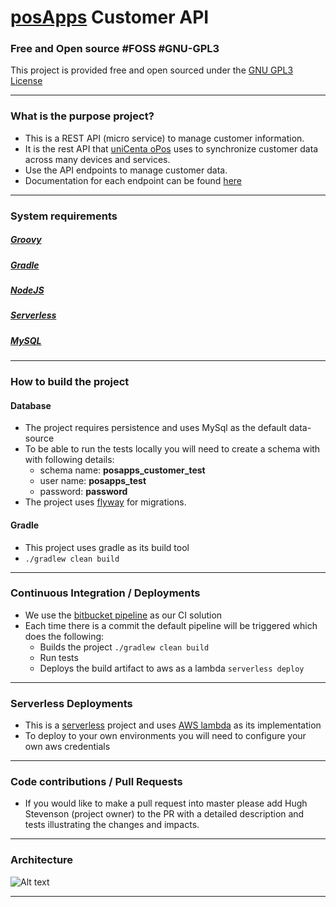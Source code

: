 # [posApps](https://posapps.io) Customer API 
### Free and Open source #FOSS #GNU-GPL3
This project is provided free and open sourced under the [GNU GPL3 License](https://www.gnu.org/licenses/quick-guide-gplv3.html)

---
### What is the purpose project?
* This is a REST API (micro service) to manage customer information. 
* It is the rest API that [uniCenta oPos](https://unicenta.com) uses to synchronize customer data across many devices and services.
* Use the API endpoints to manage customer data.
* Documentation for each endpoint can be found [here](http://docs.posapps.io/customer/) 

---
### System requirements 

##### [Groovy](http://groovy-lang.org/)
##### [Gradle](https://gradle.org/)
##### [NodeJS](https://nodejs.org/) 
##### [Serverless](https://serverless.com/)
##### [MySQL](https://www.mysql.com/)

---
### How to build the project

#### Database
* The project requires persistence and uses MySql as the default data-source
* To be able to run the tests locally you will need to create a schema with with following details:
    * schema name: **posapps_customer_test**
    * user name: **posapps_test**
    * password: **password**
* The project uses [flyway](https://flywaydb.org/) for migrations.

#### Gradle
* This project uses gradle as its build tool
* ```./gradlew clean build```

---
### Continuous Integration / Deployments
* We use the [bitbucket pipeline](./bitbucket-pipelines.yml) as our CI solution
* Each time there is a commit the default pipeline will be triggered which does the following:
    * Builds the project ```./gradlew clean build```
    * Run tests
    * Deploys the build artifact to aws as a lambda ```serverless deploy```

---
### Serverless Deployments
* This is a [serverless](https://serverless.com/) project and uses [AWS lambda](https://aws.amazon.com/lambda/) as its implementation
* To deploy to your own environments you will need to configure your own aws credentials
---
### Code contributions / Pull Requests
* If you would like to make a pull request into master please add Hugh Stevenson (project owner) to the PR with a detailed description and tests illustrating the changes and impacts.

---
### Architecture 
![Alt text](https://confluence-connect.gliffy.net/embed/image/8aef5aa9-9c47-4b79-8c5c-23e973c9de67.png?utm_medium=live&utm_source=custom)

---
